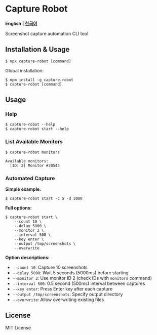 # Capture Robot

**English | [한국어](README.ko.md)**

Screenshot capture automation CLI tool

## Installation & Usage

```shell
$ npx capture-robot [command]
```

Global installation:

```shell
$ npm install -g capture-robot
$ capture-robot [command]
```

## Usage

### Help

```shell
$ capture-robot --help
$ capture-robot start --help
```

### List Available Monitors

```shell
$ capture-robot monitors

Available monitors:
  [ID: 2] Monitor #30544
```

### Automated Capture

**Simple example:**

```shell
$ capture-robot start -c 5 -d 3000
```

**Full options:**

```shell
$ capture-robot start \
    --count 10 \
    --delay 5000 \
    --monitor 2 \
    --interval 500 \
    --key enter \
    --output /tmp/screenshots \
    --overwrite
```

**Option descriptions:**

- `--count 10`: Capture 10 screenshots
- `--delay 5000`: Wait 5 seconds (5000ms) before starting
- `--monitor 2`: Use monitor ID 2 (check IDs with `monitors` command)
- `--interval 500`: 0.5 second (500ms) interval between captures
- `--key enter`: Press Enter key after each capture
- `--output /tmp/screenshots`: Specify output directory
- `--overwrite`: Allow overwriting existing files

## License

MIT License

